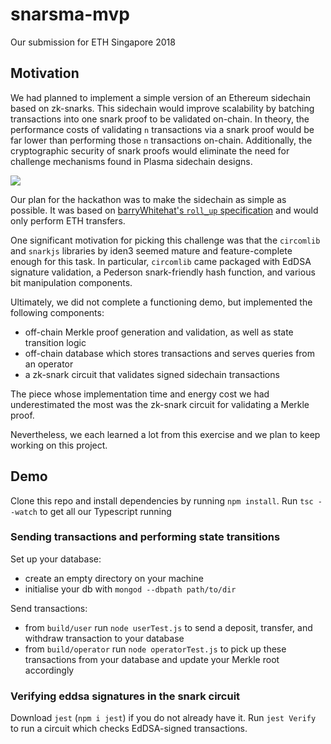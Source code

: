 # snarsma-mvp

Our submission for ETH Singapore 2018

## Motivation
We had planned to implement a simple version of an Ethereum sidechain based on zk-snarks. This sidechain would improve scalability by batching transactions into one snark proof to be validated on-chain. In theory, the performance costs of validating `n` transactions via a snark proof would be far lower than performing those `n` transactions on-chain. Additionally, the cryptographic security of snark proofs would eliminate the need for challenge mechanisms found in Plasma sidechain designs. 

![](https://i.imgur.com/YUEpWSe.png)

Our plan for the hackathon was to make the sidechain as simple as possible. It was based on [barryWhitehat's `roll_up` specification](https://hackmd.io/Sz3t1a4bRauXjhj1ZYzlBw#) and would only perform ETH transfers.

One significant motivation for picking this challenge was that the `circomlib` and `snarkjs` libraries by iden3 seemed mature and feature-complete enough for this task. In particular, `circomlib` came packaged with EdDSA signature validation, a Pederson snark-friendly hash function, and various bit manipulation components.

Ultimately, we did not complete a functioning demo, but implemented the following components:

- off-chain Merkle proof generation and validation, as well as state transition logic
- off-chain database which stores transactions and serves queries from an operator
- a zk-snark circuit that validates signed sidechain transactions

The piece whose implementation time and energy cost we had underestimated the most was the zk-snark circuit for validating a Merkle proof.

Nevertheless, we each learned a lot from this exercise and we plan to keep working on this project.

## Demo
Clone this repo and install dependencies by running `npm install`.
Run `tsc --watch` to get all our Typescript running

### Sending transactions and performing state transitions
Set up your database:
- create an empty directory on your machine
- initialise your db with `mongod --dbpath path/to/dir` 

Send transactions:
- from `build/user` run `node userTest.js` to send a deposit, transfer, and withdraw transaction to your database
- from `build/operator` run `node operatorTest.js` to pick up these transactions from your database and update your Merkle root accordingly

### Verifying eddsa signatures in the snark circuit
Download `jest` (`npm i jest`) if you do not already have it.
Run `jest Verify` to run a circuit which checks EdDSA-signed transactions.

